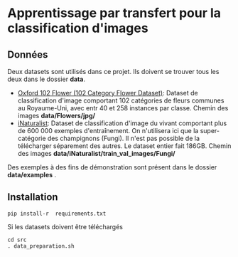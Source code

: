 # Apprentissage par transfert pour la classification d'images



## Données

Deux datasets sont utilisés dans ce projet. Ils doivent se trouver tous les deux dans le dossier **data**.

- [Oxford 102 Flower (102 Category Flower Dataset)](https://www.robots.ox.ac.uk/~vgg/data/flowers/102/): Dataset de classification d'image comportant 102 catégories de fleurs communes au Royaume-Uni, avec entr 40 et 258 instances par classe.
Chemin des images **data/Flowers/jpg/**
- [iNaturalist](https://github.com/visipedia/inat_comp/tree/master/2017): Dataset de classification d'image du vivant comportant plus de 600 000 exemples d'entraînement. On n'utilisera ici que la super-catégorie des champignons (Fungi). Il n'est pas possible de la télécharger séparement des autres. Le dataset entier fait 186GB. 
Chemin des images **data/iNaturalist/train_val_images/Fungi/**

Des exemples à des fins de démonstration sont présent dans le dossier **data/examples** .

## Installation

``` 
pip install-r  requirements.txt
```

Si les datasets doivent être téléchargés

```
cd src
. data_preparation.sh
```
